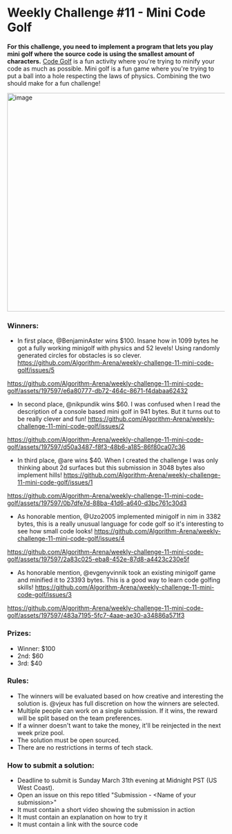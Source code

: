 # Weekly Challenge #11 - Mini Code Golf

**For this challenge, you need to implement a program that lets you play mini golf where the source code is using the smallest amount of characters.** [Code Golf](https://en.wikipedia.org/wiki/Code_golf) is a fun activity where you're trying to minify your code as much as possible. Mini golf is a fun game where you're trying to put a ball into a hole respecting the laws of physics. Combining the two should make for a fun challenge!

<img width="506" alt="image" src="https://github.com/Algorithm-Arena/weekly-challenge-11-mini-code-golf/assets/197597/c825b275-d1d4-4ee6-9454-9dfa41621fbe">

### Winners:

* In first place, @BenjaminAster wins $100. Insane how in 1099 bytes he got a fully working minigolf with physics and 52 levels! Using randomly generated circles for obstacles is so clever. https://github.com/Algorithm-Arena/weekly-challenge-11-mini-code-golf/issues/5

https://github.com/Algorithm-Arena/weekly-challenge-11-mini-code-golf/assets/197597/e6a80777-db72-464c-8671-f4dabaa62432

* In second place, @nikpundik wins $60. I was confused when I read the description of a console based mini golf in 941 bytes. But it turns out to be really clever and fun! https://github.com/Algorithm-Arena/weekly-challenge-11-mini-code-golf/issues/2

https://github.com/Algorithm-Arena/weekly-challenge-11-mini-code-golf/assets/197597/d50a3487-f8f3-48b6-a185-86f80ca07c36

* In third place, @are wins $40. When I created the challenge I was only thinking about 2d surfaces but this submission in 3048 bytes also implement hills! https://github.com/Algorithm-Arena/weekly-challenge-11-mini-code-golf/issues/1

https://github.com/Algorithm-Arena/weekly-challenge-11-mini-code-golf/assets/197597/0b7dfe7d-88ba-41d6-a640-d3bc761c30d3

* As honorable mention, @Uzo2005 implemented minigolf in nim in 3382 bytes, this is a really unusual language for code golf so it's interesting to see how small code looks! https://github.com/Algorithm-Arena/weekly-challenge-11-mini-code-golf/issues/4

https://github.com/Algorithm-Arena/weekly-challenge-11-mini-code-golf/assets/197597/2a83c025-eba8-452e-87d8-a4423c230e5f

* As honorable mention, @evgenyvinnik took an existing minigolf game and minified it to 23393 bytes. This is a good way to learn code golfing skills! https://github.com/Algorithm-Arena/weekly-challenge-11-mini-code-golf/issues/3

https://github.com/Algorithm-Arena/weekly-challenge-11-mini-code-golf/assets/197597/483a7195-5fc7-4aae-ae30-a34886a571f3


### Prizes:
* Winner: $100
* 2nd: $60
* 3rd: $40

### Rules:
* The winners will be evaluated based on how creative and interesting the solution is. @vjeux has full discretion on how the winners are selected.
* Multiple people can work on a single submission. If it wins, the reward will be split based on the team preferences.
* If a winner doesn't want to take the money, it'll be reinjected in the next week prize pool.
* The solution must be open sourced.
* There are no restrictions in terms of tech stack.

### How to submit a solution:
* Deadline to submit is Sunday March 31th evening at Midnight PST (US West Coast).
* Open an issue on this repo titled "Submission - &lt;Name of your submission&gt;"
* It must contain a short video showing the submission in action
* It must contain an explanation on how to try it
* It must contain a link with the source code
